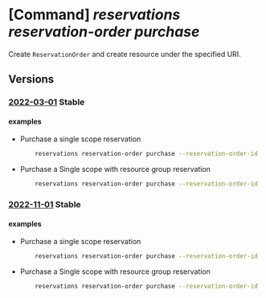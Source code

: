 # [Command] _reservations reservation-order purchase_

Create `ReservationOrder` and create resource under the specified URI.

## Versions

### [2022-03-01](/Resources/mgmt-plane/L3Byb3ZpZGVycy9taWNyb3NvZnQuY2FwYWNpdHkvcmVzZXJ2YXRpb25vcmRlcnMve30=/2022-03-01.xml) **Stable**

<!-- mgmt-plane /providers/microsoft.capacity/reservationorders/{} 2022-03-01 -->

#### examples

- Purchase a single scope reservation
    ```bash
        reservations reservation-order purchase --reservation-order-id 40000000-aaaa-bbbb-cccc-200000000005 --applied-scope-type Single --billing-scope 50000000-aaaa-bbbb-cccc-200000000005 --reserved-resource-type VirtualMachines --display-name name1 --quantity 1 --sku Standard_B1s --term P1Y --billing-plan Monthly --location eastus --applied-scope 50000000-aaaa-bbbb-cccc-200000000005
    ```

- Purchase a Single scope with resource group reservation
    ```bash
        reservations reservation-order purchase --reservation-order-id 40000000-aaaa-bbbb-cccc-200000000005 --applied-scope-type Single --billing-scope 50000000-aaaa-bbbb-cccc-200000000005 --reserved-resource-type VirtualMachines --display-name testername1 --quantity 1 --sku Standard_B1s --term P1Y --billing-plan Monthly --location eastus --applied-scope '/subscriptions/50000000-aaaa-bbbb-cccc-200000000005/resourceGroups/rg1' --instance-flexibility Off
    ```

### [2022-11-01](/Resources/mgmt-plane/L3Byb3ZpZGVycy9taWNyb3NvZnQuY2FwYWNpdHkvcmVzZXJ2YXRpb25vcmRlcnMve30=/2022-11-01.xml) **Stable**

<!-- mgmt-plane /providers/microsoft.capacity/reservationorders/{} 2022-11-01 -->

#### examples

- Purchase a single scope reservation
    ```bash
        reservations reservation-order purchase --reservation-order-id 40000000-aaaa-bbbb-cccc-200000000005 --applied-scope-type Single --billing-scope 50000000-aaaa-bbbb-cccc-200000000005 --reserved-resource-type VirtualMachines --display-name name1 --quantity 1 --sku Standard_B1s --term P1Y --billing-plan Monthly --location eastus --applied-scope 50000000-aaaa-bbbb-cccc-200000000010
    ```

- Purchase a Single scope with resource group reservation
    ```bash
        reservations reservation-order purchase --reservation-order-id 40000000-aaaa-bbbb-cccc-200000000005 --applied-scope-type Single --billing-scope 50000000-aaaa-bbbb-cccc-200000000005 --reserved-resource-type VirtualMachines --display-name testername1 --quantity 1 --sku Standard_B1s --term P1Y --billing-plan Monthly --location eastus --applied-scope '/subscriptions/50000000-aaaa-bbbb-cccc-200000000005/resourceGroups/rg1' --instance-flexibility Off
    ```
